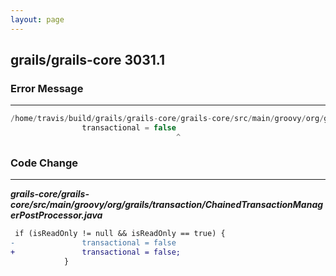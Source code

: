 ```yaml
---
layout: page
---
```

## grails/grails-core 3031.1

### Error Message

---------------------

```java
/home/travis/build/grails/grails-core/grails-core/src/main/groovy/org/grails/transaction/ChainedTransactionManagerPostProcessor.java:188: error: ';' expected
                transactional = false
                                     ^
```

### Code Change

---------------------

***grails-core/grails-core/src/main/groovy/org/grails/transaction/ChainedTransactionManagerPostProcessor.java***

```diff
 if (isReadOnly != null && isReadOnly == true) {
-               transactional = false
+               transactional = false;
            }
```